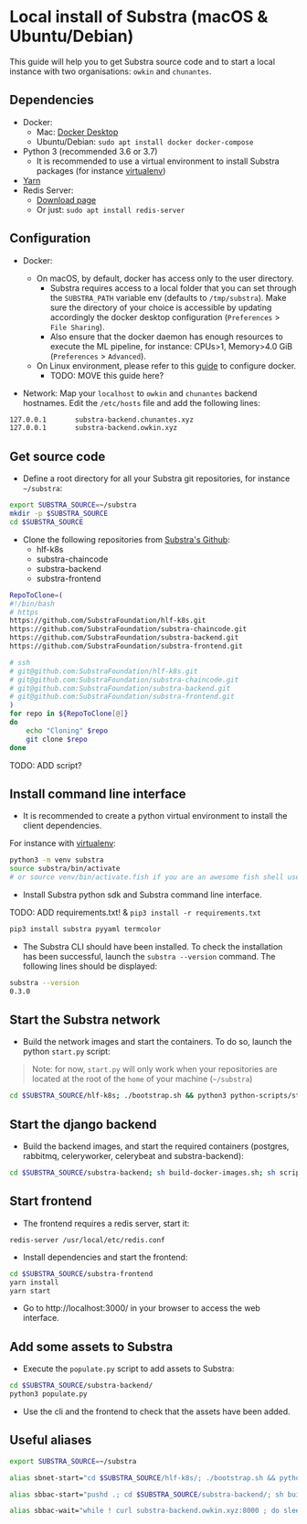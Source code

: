 # Local install of Substra (macOS & Ubuntu/Debian)

This guide will help you to get Substra source code and to start a local instance with two organisations: `owkin` and `chunantes`.

## Dependencies

- Docker: 
  - Mac: [Docker Desktop](https://www.docker.com/products/docker-desktop)
  - Ubuntu/Debian: `sudo apt install docker docker-compose`
- Python 3 (recommended 3.6 or 3.7)
  - It is recommended to use a virtual environment to install Substra packages (for instance [virtualenv](https://virtualenv.pypa.io/en/latest/))
- [Yarn](https://yarnpkpipg.com/)
- Redis Server:
  - [Download page](https://redis.io/download) 
  - Or just: `sudo apt install redis-server`

## Configuration

- Docker:
  - On macOS, by default, docker has access only to the user directory.
    - Substra requires access to a local folder that you can set through the `SUBSTRA_PATH` variable env (defaults to `/tmp/substra`). Make sure the directory of your choice is accessible by updating accordingly the docker desktop configuration (`Preferences` > `File Sharing`).
    - Also ensure that the docker daemon has enough resources to execute the ML pipeline, for instance: CPUs>1, Memory>4.0 GiB (`Preferences` > `Advanced`).
  - On Linux environment, please refer to this [guide](https://github.com/SubstraFoundation/substra-backend/blob/master/README.md) to configure docker.
    - TODO: MOVE this guide here?

- Network: 
Map your `localhost` to `owkin` and `chunantes` backend hostnames. Edit the `/etc/hosts` file and add the following lines:

```sh
127.0.0.1       substra-backend.chunantes.xyz
127.0.0.1       substra-backend.owkin.xyz
```

## Get source code

- Define a root directory for all your Substra git repositories, for instance `~/substra`:

```sh
export SUBSTRA_SOURCE=~/substra
mkdir -p $SUBSTRA_SOURCE
cd $SUBSTRA_SOURCE
```

- Clone the following repositories from [Substra's Github](https://github.com/SubstraFoundation):
  - hlf-k8s
  - substra-chaincode
  - substra-backend
  - substra-frontend

```sh
RepoToClone=(
#!/bin/bash
# https
https://github.com/SubstraFoundation/hlf-k8s.git
https://github.com/SubstraFoundation/substra-chaincode.git
https://github.com/SubstraFoundation/substra-backend.git
https://github.com/SubstraFoundation/substra-frontend.git

# ssh
# git@github.com:SubstraFoundation/hlf-k8s.git
# git@github.com:SubstraFoundation/substra-chaincode.git
# git@github.com:SubstraFoundation/substra-backend.git
# git@github.com:SubstraFoundation/substra-frontend.git
)
for repo in ${RepoToClone[@]}
do
    echo "Cloning" $repo
    git clone $repo
done
```
TODO: ADD script?

## Install command line interface

- It is recommended to create a python virtual environment to install the client dependencies.

For instance with [virtualenv](https://virtualenv.pypa.io/en/latest/):

```sh
python3 -m venv substra
source substra/bin/activate
# or source venv/bin/activate.fish if you are an awesome fish shell user :)
```

- Install Substra python sdk and Substra command line interface.

TODO: ADD requirements.txt! & `pip3 install -r requirements.txt`

```sh
pip3 install substra pyyaml termcolor
```

- The Substra CLI should have been installed. To check the installation has been successful, launch the `substra --version` command. The following lines should be displayed:

```sh
substra --version
0.3.0
```

## Start the Substra network

- Build the network images and start the containers. To do so, launch the python `start.py` script:

> Note: for now, `start.py` will only work when your repositories are located at the root of the `home` of your machine (`~/substra`)

```sh
cd $SUBSTRA_SOURCE/hlf-k8s; ./bootstrap.sh && python3 python-scripts/start.py --no-backup;
```


## Start the django backend

- Build the backend images, and start the required containers (postgres, rabbitmq, celeryworker, celerybeat and substra-backend):

```sh
cd $SUBSTRA_SOURCE/substra-backend; sh build-docker-images.sh; sh scripts/clean_media.sh; cd docker; python3 start.py -d --no-backup;
```

## Start frontend

- The frontend requires a redis server, start it:

```
redis-server /usr/local/etc/redis.conf
```

- Install dependencies and start the frontend:

```sh
cd $SUBSTRA_SOURCE/substra-frontend
yarn install
yarn start
```

- Go to http://localhost:3000/ in your browser to access the web interface.

## Add some assets to Substra

- Execute the `populate.py` script to add assets to Substra:

```sh
cd $SUBSTRA_SOURCE/substra-backend/
python3 populate.py
```

- Use the cli and the frontend to check that the assets have been added.

## Useful aliases

```sh
export SUBSTRA_SOURCE=~/substra

alias sbnet-start="cd $SUBSTRA_SOURCE/hlf-k8s/; ./bootstrap.sh && python3 python-scripts/start.py --no-backup; docker rm -f run setup; cd -"

alias sbbac-start="pushd .; cd $SUBSTRA_SOURCE/substra-backend/; sh build-docker-images.sh; sh scripts/clean_media.sh; cd docker; python3 start.py -d --no-backup; popd"

alias sbbac-wait="while ! curl substra-backend.owkin.xyz:8000 ; do sleep 2 ; done"
```
